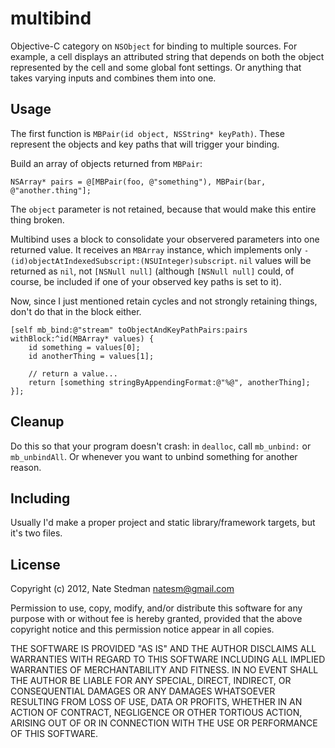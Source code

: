 # multibind
Objective-C category on `NSObject` for binding to multiple sources. For example, a cell displays an attributed string that depends on both the object represented by the cell and some global font settings. Or anything that takes varying inputs and combines them into one.

## Usage
The first function is `MBPair(id object, NSString* keyPath)`. These represent the objects and key paths that will trigger your binding.

Build an array of objects returned from `MBPair`:

```
NSArray* pairs = @[MBPair(foo, @"something"), MBPair(bar, @"another.thing"];
```

The `object` parameter is not retained, because that would make this entire thing broken.

Multibind uses a block to consolidate your observered parameters into one returned value. It receives an `MBArray` instance, which implements only `-(id)objectAtIndexedSubscript:(NSUInteger)subscript`. `nil` values will be returned as `nil`, not `[NSNull null]` (although `[NSNull null]` could, of course, be included if one of your observed key paths is set to it).

Now, since I just mentioned retain cycles and not strongly retaining things, don't do that in the block either.

    [self mb_bind:@"stream" toObjectAndKeyPathPairs:pairs withBlock:^id(MBArray* values) {
        id something = values[0];
        id anotherThing = values[1];
        
        // return a value...
        return [something stringByAppendingFormat:@"%@", anotherThing];
    }];

## Cleanup
Do this so that your program doesn't crash: in `dealloc`, call `mb_unbind:` or `mb_unbindAll`. Or whenever you want to unbind something for another reason.

## Including
Usually I'd make a proper project and static library/framework targets, but it's two files.

## License
Copyright (c) 2012, Nate Stedman <natesm@gmail.com>

Permission to use, copy, modify, and/or distribute this software for any purpose with or without fee is hereby granted, provided that the above copyright notice and this permission notice appear in all copies.

THE SOFTWARE IS PROVIDED "AS IS" AND THE AUTHOR DISCLAIMS ALL WARRANTIES WITH REGARD TO THIS SOFTWARE INCLUDING ALL IMPLIED WARRANTIES OF MERCHANTABILITY AND FITNESS. IN NO EVENT SHALL THE AUTHOR BE LIABLE FOR ANY SPECIAL, DIRECT, INDIRECT, OR CONSEQUENTIAL DAMAGES OR ANY DAMAGES WHATSOEVER RESULTING FROM LOSS OF USE, DATA OR PROFITS, WHETHER IN AN ACTION OF CONTRACT, NEGLIGENCE OR OTHER TORTIOUS ACTION, ARISING OUT OF OR IN CONNECTION WITH THE USE OR PERFORMANCE OF THIS SOFTWARE.

